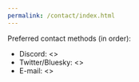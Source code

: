 ```yaml
---
permalink: /contact/index.html
---
```

Preferred contact methods (in order):
* Discord: <>
* Twitter/Bluesky: <>
* E-mail: <>